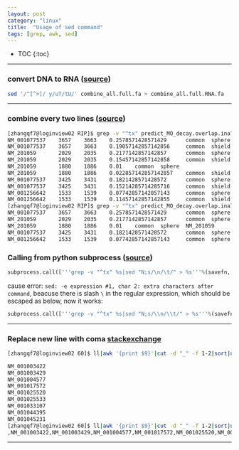 ```yaml
---
layout: post
category: "linux"
title:  "Usage of sed command"
tags: [grep, awk, sed]
---
```


- TOC
{:toc}

---

### convert DNA to RNA ([source](https://biocozy.blogspot.com/2012/04/convert-fasta-file-rna-to-dna-using-sed.html))

```bash
sed '/^[^>]/ y/uT/tU/' combine_all.full.fa > combine_all.full.RNA.fa
```

---

### combine every two lines ([source](https://stackoverflow.com/questions/9605232/how-to-merge-every-two-lines-into-one-from-the-command-line))

```bash
[zhangqf7@loginview02 RIP]$ grep -v "^tx" predict_MO_decay.overlap.inall.motif.decay.txt|head
NM_001077537    3657    3663    0.2578571428571429      common  sphere
NM_001077537    3657    3663    0.19057142857142856     common  shield
NM_201059       2029    2035    0.2177142857142857      common  sphere
NM_201059       2029    2035    0.15457142857142858     common  shield
NM_201059       1880    1886    0.01    common  sphere
NM_201059       1880    1886    0.022857142857142857    common  shield
NM_001077537    3425    3431    0.1821428571428572      common  sphere
NM_001077537    3425    3431    0.15214285714285716     common  shield
NM_001256642    1533    1539    0.07742857142857143     common  sphere
NM_001256642    1533    1539    0.11457142857142855     common  shield
[zhangqf7@loginview02 RIP]$ grep -v "^tx" predict_MO_decay.overlap.inall.motif.decay.txt|head|sed 'N;s/\n/\t/'
NM_001077537    3657    3663    0.2578571428571429      common  sphere  NM_001077537    3657    3663    0.19057142857142856     common  shield
NM_201059       2029    2035    0.2177142857142857      common  sphere  NM_201059       2029    2035    0.15457142857142858     common  shield
NM_201059       1880    1886    0.01    common  sphere  NM_201059       1880    1886    0.022857142857142857    common  shield
NM_001077537    3425    3431    0.1821428571428572      common  sphere  NM_001077537    3425    3431    0.15214285714285716     common  shield
NM_001256642    1533    1539    0.07742857142857143     common  sphere  NM_001256642    1533    1539    0.11457142857142855     common  shield
```

### Calling from python subprocess ([source](https://stackoverflow.com/questions/11106394/sed-unterminated-s-command))

```python
subprocess.call(['''grep -v "^tx" %s|sed "N;s/\n/\t/" > %s'''%(savefn, savefn.replace('.txt', '.merge.txt'))], shell=True)
```

cause error: `sed: -e expression #1, char 2: extra characters after command`, beacuse there is slash `\` in the regular expression, which should be escaped as below, now it works:


```python
subprocess.call(['''grep -v "^tx" %s|sed "N;s/\\n/\\t/" > %s'''%(savefn, savefn.replace('.txt', '.merge.txt'))], shell=True)
```

---

### Replace new line with coma [stackexchange](https://unix.stackexchange.com/questions/114943/can-sed-replace-new-line-characters)

```bash
[zhangqf7@loginview02 60]$ ll|awk '{print $9}'|cut -d "_" -f 1-2|sort|uniq|head

NM_001003422
NM_001003429
NM_001004577
NM_001017572
NM_001025520
NM_001025533
NM_001033107
NM_001044395
NM_001045231
[zhangqf7@loginview02 60]$ ll|awk '{print $9}'|cut -d "_" -f 1-2|sort|uniq|head|sed ':a;N;$!ba;s/\n/,/g'
,NM_001003422,NM_001003429,NM_001004577,NM_001017572,NM_001025520,NM_001025533,NM_001033107,NM_001044395,NM_001045231
```

---